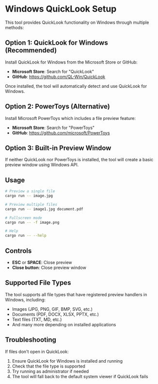 # Windows QuickLook Setup

This tool provides QuickLook functionality on Windows through multiple methods:

## Option 1: QuickLook for Windows (Recommended)

Install QuickLook for Windows from the Microsoft Store or GitHub:
- **Microsoft Store**: Search for "QuickLook" 
- **GitHub**: https://github.com/QL-Win/QuickLook

Once installed, the tool will automatically detect and use QuickLook for Windows.

## Option 2: PowerToys (Alternative)

Install Microsoft PowerToys which includes a file preview feature:
- **Microsoft Store**: Search for "PowerToys"
- **GitHub**: https://github.com/microsoft/PowerToys

## Option 3: Built-in Preview Window

If neither QuickLook nor PowerToys is installed, the tool will create a basic preview window using Windows API.

## Usage

```bash
# Preview a single file
cargo run -- image.jpg

# Preview multiple files
cargo run -- image1.jpg document.pdf

# Fullscreen mode
cargo run -- -f image.png

# Help
cargo run -- --help
```

## Controls

- **ESC** or **SPACE**: Close preview
- **Close button**: Close preview window

## Supported File Types

The tool supports all file types that have registered preview handlers in Windows, including:
- Images (JPG, PNG, GIF, BMP, SVG, etc.)
- Documents (PDF, DOCX, XLSX, PPTX, etc.)
- Text files (TXT, MD, etc.)
- And many more depending on installed applications

## Troubleshooting

If files don't open in QuickLook:
1. Ensure QuickLook for Windows is installed and running
2. Check that the file type is supported
3. Try running as administrator if needed
4. The tool will fall back to the default system viewer if QuickLook fails